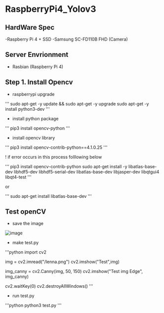 # RaspberryPi4_Yolov3

## HardWare Spec
  -Raspberry Pi 4 + SSD
  -Samsung SC-FD110B FHD (Camera)
## Server Envrionment
  - Rasbian (Raspberry Pi 4)

## Step 1. Install Opencv

  - raspberrypi upgrade
  
  '''
  sudo apt-get -y update && sudo apt-get -y  upgrade
  sudo apt-get -y install python3-dev
  '''
  
  - install python package
  
  '''
  pip3 install opencv-python
  '''
  
  - install opencv library
  
  '''
  pip3 install opencv-contrib-python==4.1.0.25
  '''
  
  ! if error occurs in this process folllowing below
  
  '''
  pip3 install opencv-contrib-python 
sudo apt-get install -y libatlas-base-dev libhdf5-dev libhdf5-serial-dev libatlas-base-dev libjasper-dev  libqtgui4  libqt4-test
  '''
  
  or
  
  '''
  sudo apt-get install libatlas-base-dev
  '''
  
## Test openCV

  - save the image 
  
  ![image](https://user-images.githubusercontent.com/81907470/178634964-577db4ff-8659-42d0-9dc2-ef3af2441ddb.png)

  - make test.py

  '''python
  import cv2

img = cv2.imread("<path>/lenna.png")
cv2.imshow("Test",img)

img_canny = cv2.Canny(img, 50, 150)
cv2.imshow("Test img Edge", img_canny)

cv2.waitKey(0)
cv2.destroyAllWindows()
'''
  
  - run test.py
  
  '''python
  python3 test.py
  '''

  
